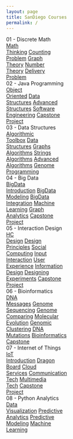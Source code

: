 ```yaml
---
layout: page
title: SanDiego Courses
permalink: /
---
```


<div class="block" style="grid-template-columns: 1fr 1fr;">
  <div class="btn text">
    <div class="btn name">01 - Discrete Math</div>
    <div class="row" style="grid-template-columns: 1fr 1fr 1fr;">
      <a href="/08-SanDiego/SD01/" class="btn box1">Math<br>Thinking</a>
      <a href="/08-SanDiego/SD02/" class="btn box1">Counting<br>Problem</a>
      <a href="/08-SanDiego/SD03/" class="btn box1">Graph<br>Theory</a> 
      <a href="/08-SanDiego/SD04/" class="btn box1">Number<br>Theory</a>
      <a href="/08-SanDiego/SD05/" class="btn box1">Delivery<br>Problem</a>
    </div>
  </div>
  <div class="btn text">
    <div class="btn name">02 - Java Programming</div>
    <div class="row" style="grid-template-columns: 1fr 1fr 1fr;">
      <a href="/08-SanDiego/SD06/" class="btn box1">Object<br>Oriented</a>
      <a href="/08-SanDiego/SD07/" class="btn box1">Data<br>Structures</a>
      <a href="/08-SanDiego/SD08/" class="btn box1">Advanced<br>Structures</a>
      <a href="/08-SanDiego/SD09/" class="btn box1">Software<br>Engineering</a>
      <a href="/08-SanDiego/SD10/" class="btn box1">Capstone<br>Project</a>
    </div>
  </div>
</div>

<div class="block" style="grid-template-columns: 1fr 1fr;">
  <div class="btn text">
    <div class="btn name">03 - Data Structures</div>
    <div class="row" style="grid-template-columns: 1fr 1fr 1fr;">
      <a href="/08-SanDiego/SD11/" class="btn box2">Algorithmic<br>Toolbox</a>
      <a href="/08-SanDiego/SD12/" class="btn box2">Data<br>Structures</a>
      <a href="/08-SanDiego/SD13/" class="btn box2">Graphs<br>Algorithms</a>
      <a href="/08-SanDiego/SD14/" class="btn box2">Strings<br>Algorithms</a>
      <a href="/08-SanDiego/SD15/" class="btn box2">Advanced<br>Algorithms</a>
      <a href="/08-SanDiego/SD16/" class="btn box2">Genome<br>Programming</a>
    </div>
  </div>
  <div class="btn text">
    <div class="btn name">04 - Big Data</div>
    <div class="row" style="grid-template-columns: 1fr 1fr 1fr;">
      <a href="/08-SanDiego/SD17/" class="btn box2">BigData<br>Introduction</a>
      <a href="/08-SanDiego/SD18/" class="btn box2">BigData<br>Modeling</a>
      <a href="/08-SanDiego/SD19/" class="btn box2">BigData<br>Integration</a>
      <a href="/08-SanDiego/SD20/" class="btn box2">Machine<br>Learning</a>
      <a href="/08-SanDiego/SD21/" class="btn box2">Graph<br>Analytics</a>
      <a href="/08-SanDiego/SD22/" class="btn box2">Capstone<br>Project</a>
    </div>
  </div>
</div>

<div class="block" style="grid-template-columns: 1fr 1fr;">
  <div class="btn text">
    <div class="btn name">05 - Interaction Design</div>
    <div class="row" style="grid-template-columns: 1fr 1fr 1fr 1fr;">
      <a href="/08-SanDiego/SD23/" class="btn box1">HC<br>Design</a>
      <a href="/08-SanDiego/SD24/" class="btn box1">Design<br>Principles</a>
      <a href="/08-SanDiego/SD25/" class="btn box1">Social<br>Computing</a>
      <a href="/08-SanDiego/SD26/" class="btn box1">Input<br>Interaction</a>
      <a href="/08-SanDiego/SD27/" class="btn box1">User<br>Experience</a>
      <a href="/08-SanDiego/SD28/" class="btn box1">Information<br>Design</a>
      <a href="/08-SanDiego/SD29/" class="btn box1">Designing<br>Experiments</a>
      <a href="/08-SanDiego/SD30/" class="btn box1">Capstone<br>Project</a>
    </div>
  </div>
  <div class="btn text">
    <div class="btn name">06 - Bioinformatics</div>
    <div class="row" style="grid-template-columns: 1fr 1fr 1fr 1fr;">
      <a href="/08-SanDiego/SD31/" class="btn box1">DNA<br>Messages</a>
      <a href="/08-SanDiego/SD32/" class="btn box1">Genome<br>Sequencing</a>
      <a href="/08-SanDiego/SD33/" class="btn box1">Genome<br>Comparing</a>
      <a href="/08-SanDiego/SD34/" class="btn box1">Molecular<br>Evolution</a>
      <a href="/08-SanDiego/SD35/" class="btn box1">Genomic<br>Clustering</a>
      <a href="/08-SanDiego/SD36/" class="btn box1">DNA<br>Mutations</a>
      <a href="/08-SanDiego/SD37/" class="btn box1">Bioinformatics<br>Capstone</a>
    </div>
  </div>
</div>

<div class="block" style="grid-template-columns: 1fr 1fr;">
  <div class="btn text">
    <div class="btn name">07 - Internet of Things</div>
    <div class="row" style="grid-template-columns: 1fr 1fr 1fr;">
      <a href="/08-SanDiego/SD38/" class="btn box2">IoT<br>Introduction</a>
      <a href="/08-SanDiego/SD39/" class="btn box2">Dragon<br>Board</a>
      <a href="/08-SanDiego/SD40/" class="btn box2">Cloud<br>Services</a>
      <a href="/08-SanDiego/SD41/" class="btn box2">Communication<br>Tech</a>
      <a href="/08-SanDiego/SD42/" class="btn box2">Multimedia<br>Tech</a>
      <a href="/08-SanDiego/SD43/" class="btn box2">Capstone<br>Project</a>
    </div>
  </div>
  <div class="btn text">
    <div class="btn name">08 - Python Analytics</div>
    <div class="row" style="grid-template-columns: 1fr 1fr 1fr;">
      <a href="/08-SanDiego/SD44/" class="btn box2">Data<br>Visualization</a>
      <a href="/08-SanDiego/SD45/" class="btn box2">Predictive<br>Analytics</a>
      <a href="/08-SanDiego/SD46/" class="btn box2">Predictive<br>Modeling</a>
      <a href="/08-SanDiego/SD47/" class="btn box2">Machine<br>Learning</a>
    </div>
  </div>
</div>

